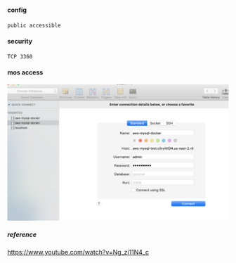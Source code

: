#### config
```
public accessible
```
#### security
```
TCP 3360
```


#### mos access
![alt text](https://github.com/taixingbi/aws-mysql-free-tie/blob/main/1.png)

##### reference
https://www.youtube.com/watch?v=Ng_zi11N4_c
